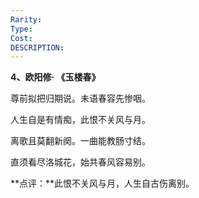 ```yaml
---
Rarity: 
Type: 
Cost: 
DESCRIPTION:
---
```

**4、欧阳修· 《玉楼春》**

尊前拟把归期说。未语春容先惨咽。

人生自是有情痴，此恨不关风与月。

离歌且莫翻新阕。一曲能教肠寸结。

直须看尽洛城花，始共春风容易别。

**点评：**此恨不关风与月，人生自古伤离别。